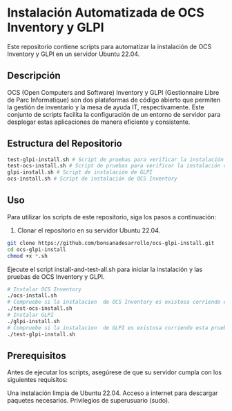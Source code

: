 # Instalación Automatizada de OCS Inventory y GLPI

Este repositorio contiene scripts para automatizar la instalación de OCS Inventory y GLPI en un servidor Ubuntu 22.04.

## Descripción

OCS (Open Computers and Software) Inventory y GLPI (Gestionnaire Libre de Parc Informatique) son dos plataformas de código abierto que permiten la gestión de inventario y la mesa de ayuda IT, respectivamente. Este conjunto de scripts facilita la configuración de un entorno de servidor para desplegar estas aplicaciones de manera eficiente y consistente.

## Estructura del Repositorio
```bash
test-glpi-install.sh # Script de pruebas para verificar la instalación de GLPI
test-ocs-install.sh # Script de pruebas para verificar la instalación de OCS Inventory
glpi-install.sh # Script de instalación de GLPI
ocs-install.sh # Script de instalación de OCS Inventory
```

## Uso
Para utilizar los scripts de este repositorio, siga los pasos a continuación:
1. Clonar el repositorio en su servidor Ubuntu 22.04.

```bash
git clone https://github.com/bonsanadesarrollo/ocs-glpi-install.git
cd ocs-glpi-install
chmod +x *.sh
```

Ejecute el script install-and-test-all.sh para iniciar la instalación y las pruebas de OCS Inventory y GLPI.
```bash
# Instalar OCS Inventory
./ocs-install.sh
# Compruebe si la instalacion  de OCS Inventory es existosa corriendo esta prueba
./test-ocs-install.sh
# Instalar GLPI
./glpi-install.sh
# Compruebe si la instalacion  de GLPI es existosa corriendo esta prueba
./test-glpi-install.sh
```


## Prerequisitos
Antes de ejecutar los scripts, asegúrese de que su servidor cumpla con los siguientes requisitos:

Una instalación limpia de Ubuntu 22.04.
Acceso a internet para descargar paquetes necesarios.
Privilegios de superusuario (sudo).

